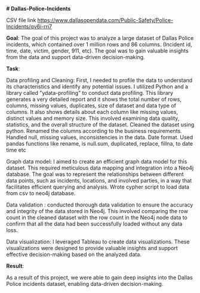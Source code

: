 **# Dallas-Police-Incidents**

CSV file link
https://www.dallasopendata.com/Public-Safety/Police-Incidents/qv6i-rri7

**Goal**:
The goal of this project was to analyze a large dataset of Dallas Police incidents, which contained over 1 million rows and 86 columns. (Incident id, time, date, victim, gender, 911, etc). The goal was to gain valuable insights from the data and support data-driven decision-making.


**Task**:

Data profiling and Cleaning: First, I needed to profile the data to understand its characteristics and identify any potential issues. I utilized Python and a library called "ydata-profiling" to conduct data profiling. This library generates a very detailed report and it shows the total number of rows, columns, missing values, duplicates, size of dataset and data type of columns. It also shows details about each column like missing values, distinct values and memory size. This involved examining data quality, statistics, and the overall structure of the dataset. Cleaned the dataset using python. Renamed the columns according to the business requirements. Handled null, missing values, inconsistencies in the data. Date format. 
Used pandas functions like rename, is null.sum, duplicated, replace, fillna, to date time etc

Graph data model: I aimed to create an efficient graph data model for this dataset. This required meticulous data mapping and integration into a Neo4j database. The goal was to represent the relationships between different data points, such as incidents, locations, and involved parties, in a way that facilitates efficient querying and analysis. Wrote cypher script to load data from csv to neo4j database.

Data validation :  conducted thorough data validation to ensure the accuracy and integrity of the data stored in Neo4j. This involved comparing the row count in the cleaned dataset with the row count in the Neo4j node data to confirm that all the data had been successfully loaded without any data loss.

Data visualization: I leveraged Tableau to create data visualizations. These visualizations were designed to provide valuable insights and support effective decision-making based on the analyzed data.

**Result**:

As a result of this project, we were able to gain deep insights into the Dallas Police incidents dataset, enabling data-driven decision-making.
